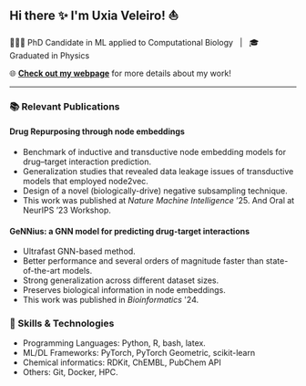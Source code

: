 ## Hi there ✨ I'm Uxia Veleiro! ⛵️

👩🏽‍💻 PhD Candidate in ML applied to Computational Biology  &nbsp;&nbsp;|&nbsp;&nbsp;  🎓Graduated in Physics

🌐 **[Check out my webpage](https://uxiaveleiro.github.io/)** for more details about my work!

---

### 📚 Relevant Publications

#### Drug Repurposing through node embeddings

  - Benchmark of inductive and transductive node embedding models for drug–target interaction prediction.
  - Generalization studies that revealed data leakage issues of transductive models that employed node2vec.
  - Design of a novel (biologically-drive) negative subsampling technique. 
  - This work was published at *Nature Machine Intelligence* ’25. And Oral at NeurIPS ’23 Workshop.

#### GeNNius: a GNN model for predicting drug-target interactions
  - Ultrafast GNN-based method.
  - Better performance and several orders of magnitude faster than state-of-the-art models.
  - Strong generalization across different dataset sizes.
  - Preserves biological information in node embeddings.
  - This work was published in *Bioinformatics* '24.



### 🤖 Skills & Technologies
  - Programming Languages: Python, R, bash, latex.
  - ML/DL Frameworks: PyTorch, PyTorch Geometric, scikit-learn
  - Chemical informatics: RDKit, ChEMBL, PubChem API
  - Others: Git, Docker, HPC.
